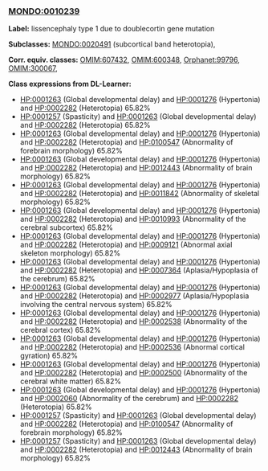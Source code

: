 
### [MONDO:0010239](http://purl.obolibrary.org/obo/MONDO_0010239)
**Label:** lissencephaly type 1 due to doublecortin gene mutation

**Subclasses:** [MONDO:0020491](http://purl.obolibrary.org/obo/MONDO_0020491) (subcortical band heterotopia), 

**Corr. equiv. classes:** [OMIM:607432](http://purl.obolibrary.org/obo/OMIM_607432), [OMIM:600348](http://purl.obolibrary.org/obo/OMIM_600348), [Orphanet:99796](http://www.orpha.net/ORDO/Orphanet_99796), [OMIM:300067](http://purl.obolibrary.org/obo/OMIM_300067), 

**Class expressions from DL-Learner:**

- [HP:0001263](http://purl.obolibrary.org/obo/HP_0001263) (Global developmental delay) and [HP:0001276](http://purl.obolibrary.org/obo/HP_0001276) (Hypertonia) and [HP:0002282](http://purl.obolibrary.org/obo/HP_0002282) (Heterotopia) 65.82%
- [HP:0001257](http://purl.obolibrary.org/obo/HP_0001257) (Spasticity) and [HP:0001263](http://purl.obolibrary.org/obo/HP_0001263) (Global developmental delay) and [HP:0002282](http://purl.obolibrary.org/obo/HP_0002282) (Heterotopia) 65.82%
- [HP:0001263](http://purl.obolibrary.org/obo/HP_0001263) (Global developmental delay) and [HP:0001276](http://purl.obolibrary.org/obo/HP_0001276) (Hypertonia) and [HP:0002282](http://purl.obolibrary.org/obo/HP_0002282) (Heterotopia) and [HP:0100547](http://purl.obolibrary.org/obo/HP_0100547) (Abnormality of forebrain morphology) 65.82%
- [HP:0001263](http://purl.obolibrary.org/obo/HP_0001263) (Global developmental delay) and [HP:0001276](http://purl.obolibrary.org/obo/HP_0001276) (Hypertonia) and [HP:0002282](http://purl.obolibrary.org/obo/HP_0002282) (Heterotopia) and [HP:0012443](http://purl.obolibrary.org/obo/HP_0012443) (Abnormality of brain morphology) 65.82%
- [HP:0001263](http://purl.obolibrary.org/obo/HP_0001263) (Global developmental delay) and [HP:0001276](http://purl.obolibrary.org/obo/HP_0001276) (Hypertonia) and [HP:0002282](http://purl.obolibrary.org/obo/HP_0002282) (Heterotopia) and [HP:0011842](http://purl.obolibrary.org/obo/HP_0011842) (Abnormality of skeletal morphology) 65.82%
- [HP:0001263](http://purl.obolibrary.org/obo/HP_0001263) (Global developmental delay) and [HP:0001276](http://purl.obolibrary.org/obo/HP_0001276) (Hypertonia) and [HP:0002282](http://purl.obolibrary.org/obo/HP_0002282) (Heterotopia) and [HP:0010993](http://purl.obolibrary.org/obo/HP_0010993) (Abnormality of the cerebral subcortex) 65.82%
- [HP:0001263](http://purl.obolibrary.org/obo/HP_0001263) (Global developmental delay) and [HP:0001276](http://purl.obolibrary.org/obo/HP_0001276) (Hypertonia) and [HP:0002282](http://purl.obolibrary.org/obo/HP_0002282) (Heterotopia) and [HP:0009121](http://purl.obolibrary.org/obo/HP_0009121) (Abnormal axial skeleton morphology) 65.82%
- [HP:0001263](http://purl.obolibrary.org/obo/HP_0001263) (Global developmental delay) and [HP:0001276](http://purl.obolibrary.org/obo/HP_0001276) (Hypertonia) and [HP:0002282](http://purl.obolibrary.org/obo/HP_0002282) (Heterotopia) and [HP:0007364](http://purl.obolibrary.org/obo/HP_0007364) (Aplasia/Hypoplasia of the cerebrum) 65.82%
- [HP:0001263](http://purl.obolibrary.org/obo/HP_0001263) (Global developmental delay) and [HP:0001276](http://purl.obolibrary.org/obo/HP_0001276) (Hypertonia) and [HP:0002282](http://purl.obolibrary.org/obo/HP_0002282) (Heterotopia) and [HP:0002977](http://purl.obolibrary.org/obo/HP_0002977) (Aplasia/Hypoplasia involving the central nervous system) 65.82%
- [HP:0001263](http://purl.obolibrary.org/obo/HP_0001263) (Global developmental delay) and [HP:0001276](http://purl.obolibrary.org/obo/HP_0001276) (Hypertonia) and [HP:0002282](http://purl.obolibrary.org/obo/HP_0002282) (Heterotopia) and [HP:0002538](http://purl.obolibrary.org/obo/HP_0002538) (Abnormality of the cerebral cortex) 65.82%
- [HP:0001263](http://purl.obolibrary.org/obo/HP_0001263) (Global developmental delay) and [HP:0001276](http://purl.obolibrary.org/obo/HP_0001276) (Hypertonia) and [HP:0002282](http://purl.obolibrary.org/obo/HP_0002282) (Heterotopia) and [HP:0002536](http://purl.obolibrary.org/obo/HP_0002536) (Abnormal cortical gyration) 65.82%
- [HP:0001263](http://purl.obolibrary.org/obo/HP_0001263) (Global developmental delay) and [HP:0001276](http://purl.obolibrary.org/obo/HP_0001276) (Hypertonia) and [HP:0002282](http://purl.obolibrary.org/obo/HP_0002282) (Heterotopia) and [HP:0002500](http://purl.obolibrary.org/obo/HP_0002500) (Abnormality of the cerebral white matter) 65.82%
- [HP:0001263](http://purl.obolibrary.org/obo/HP_0001263) (Global developmental delay) and [HP:0001276](http://purl.obolibrary.org/obo/HP_0001276) (Hypertonia) and [HP:0002060](http://purl.obolibrary.org/obo/HP_0002060) (Abnormality of the cerebrum) and [HP:0002282](http://purl.obolibrary.org/obo/HP_0002282) (Heterotopia) 65.82%
- [HP:0001257](http://purl.obolibrary.org/obo/HP_0001257) (Spasticity) and [HP:0001263](http://purl.obolibrary.org/obo/HP_0001263) (Global developmental delay) and [HP:0002282](http://purl.obolibrary.org/obo/HP_0002282) (Heterotopia) and [HP:0100547](http://purl.obolibrary.org/obo/HP_0100547) (Abnormality of forebrain morphology) 65.82%
- [HP:0001257](http://purl.obolibrary.org/obo/HP_0001257) (Spasticity) and [HP:0001263](http://purl.obolibrary.org/obo/HP_0001263) (Global developmental delay) and [HP:0002282](http://purl.obolibrary.org/obo/HP_0002282) (Heterotopia) and [HP:0012443](http://purl.obolibrary.org/obo/HP_0012443) (Abnormality of brain morphology) 65.82%


